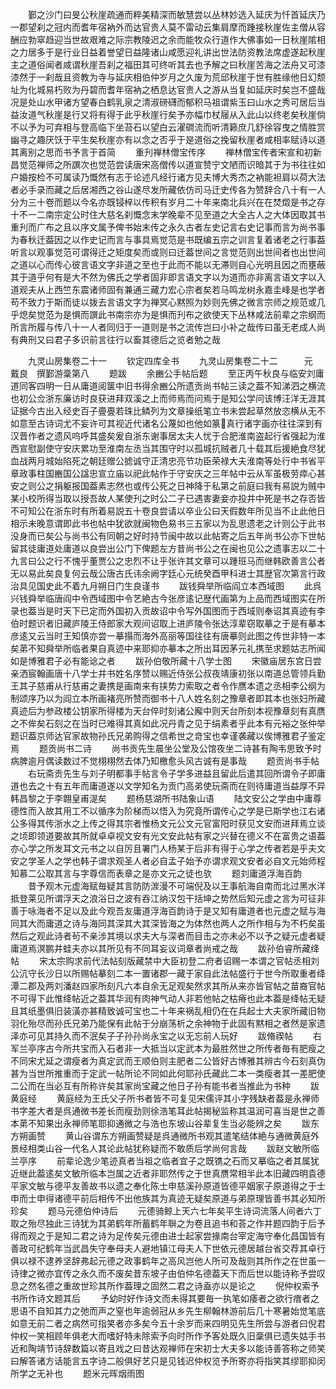 <!-- { "loadSidebar": true } -->
　　鄞之沙门曰旻公秋崖疏通而粹美精深而敏慧尝以丛林妙选入延庆为忏首延庆乃一郡望刹之冠内而耆年宿衲外而达官贵人莫不雷动云集肩摩而踵接秋崖佐主僧从容酬应勃窣趋迎当世故艰难之际宗教陵迟之余而能牧众行道作大佛事如一日秋崖隂相之力居多于是行业日益着誉望日益隆诸山咸愿迎礼讲出世法防资教法席虚遂起秋崖主之道俗闻者咸谓秋崖吾刹之福田其可终听其去也予解之曰秋崖苦海之法舟又可漆漆然于一刹哉且资教为寺与延庆相伯仲岁月之久废为荒邱秋崖于世有胜缘他日幻颓址为化城易朽败为丹碧而耆年宿衲之栖息达官贵人之游从当复如延庆时矣岂不盛哉况是处山水甲诸方望春白鹤乳泉之清淑磅礴而郁积马祖谓紫玉曰山水之秀可居后当益汝道气秋崖是行又将有得于此乎秋崖行矣予亦幅巾杖屦从入此山以终老矣秋崖倘不以予为可弃相与登高临下坐苔石以望白云濯磵流而听清籁庶几舒徐容曳之情胜赏幽寻之趣厌饫于平生矣秋崖亦有以念之否乎于是道俗之挽留秋崖者咸相率赋诗以道其离别之思而书予言于首简
　　重刋禅林僧宝传序
　　禅林僧宝传者宋宣和初新昌觉范禅师之所譔次也觉范尝读唐宋高僧传以道宣赞宁文陋而识暗其于为书往往如户婚按检不可属读乃慨然有志于论述凡经行诸方见夫博大秀杰之衲能袒肩以荷大法者必手录而藏之后居湘西之谷山遂尽发所藏依仿司马迁史传各为赞辞合八十有一人分为三十卷而题以今名亦既锓梓以传积有岁月二十年来南北兵兴在在焚燬是书之存十不一二南宗定公时住大慈名刹慨念末学晚辈不见至道之大全古人之大体因取其书重刋而广布之且以序文属予俾书始末传之永久古者左史记言右史记事而言为尚书事为春秋迁葢因之以作史记而言与事具焉觉范是书既编五宗之训言复着诸老之行事葢听言以观事觉范可谓得迁之矩度矣而或则曰迁葢世间之言觉范则出世间者也出世间之道以心而传心彼言语文字非道之至也于此而不能以无滞则自心光明且因之而壅蔽其于道乎何有是大不然为佛氏之学者固非即言语文字以为道而亦非离言语文字以入道观夫从上西竺东震诸师固有兼通三藏力宏心宗者矣若马鸣龙树永嘉圭峰是也学者苟不致力于斯而徒以拨去言语文字为禅冥心黙照为妙则先佛之微言宗师之规范或几乎熄矣觉范为是惧而譔此书南宗亦为是惧而刋布之欲使天下丛林咸法前辈之宗纲而所言所履与传八十一人者同归于一道则是书之流传岂曰小补之哉传曰虽无老成人尚有典刑又曰君子多识前言往行以畜其德后之览者勉之哉













　　九灵山房集卷二十一
　　钦定四库全书
　　九灵山房集卷二十二　　　元　戴良　撰鄞游稾第八
　　题跋
　　余豳公手帖后题
　　至正丙午秋良与临安刘庸道同客四明一日从庸道阅箧中旧书得余豳公所遗贡尚书帖三读之葢不知涕泗之横流也初公佥浙东廉访时良获进拜双溪之上而师焉而问焉于是知公学问该博汪洋无涯其证据今古出入经史百子亹亹若珠比鳞列为文章操纸笔立书未尝起草然放恣横从无不如意至古诗词尤不妄许可其视近代诸名公蔑如也他如篆真行诸字画亦往往深到有汉晋作者之遗风呜呼其盛矣爰自浙东谢事居太夫人忧于合肥淮南盗起行省强起为淮西宣慰副使守安庆累功至淮南左丞当其围守时以孤城抗贼者几十载其后援絶食尽犹血战两月城始陷死之朝廷赠公摅诚守正清忠亮节功臣荣禄大夫淮南等处行中书省平章政事柱国豳国公諡忠宣立庙以祀此帖作于守安庆之三年帖中云从军虽极劳瘁心甚安之则公之捐躯报国葢素志然也或传公死之日神降于私第之前庭曰我有易説为贼中某小校所得当取以授吾故人某使刋之时公二子已遇害妻妾亦投井中死是书之存否皆不可知公在浙东时有所着易説五十卷良尝请以卒业公曰天假数年所见当不止此他日相示未晚意谓即此书也帖中犹欲就闽物色易书三五家以为乱思遗老之计则公于此书没身而已矣公与尚书公有同朝之好时持节闽中故以此帖寄之后五年尚书公亦下世帖留其徒庸道处庸道以良尝出公门下俾题左方昔尚书公之在闽也见公之遗事志以二十九言曰公之行不愧乎董贾公之忠烈不让乎张许其文章可以踵班马而继韩欧善言公者无以易此矣良复何云哉公唐古氏讳余阙字廷心元统癸酉甲科进士其歴官次第言行政治具见国史此不着九月朔日门生良谨书
　　跋钱舜举所临阎立本西域图
　　此呉兴钱舜举临唐阎中令西域图中令艺絶古今张彦逺记歴代画第为上品而西域图实在所录也葢当是时天下已定而外国初入贡故诏中令写外国图而于西域则奉诏其真迹有李伯时题识者旧藏庐陵王侍郎家大观间诏取上进庐陵令张达淳辈窃取摹之于是有摹本彦逺又云当时王知慎亦尝一摹搨而海外高丽等国往往有唐摹则此图之传世非特一本矣苐不知舜举所临者果自真迹中来耶抑亦摹本之所出耳因茅元礼携至求题姑志所闻如是博雅君子必有能谂之者
　　跋孙伯敬所藏十八学士图
　　宋徽庙居东宫日尝亲洒宸翰画唐十八学士并书姓名序赞以赐近侍张公叔夜靖康初张以南道总管领兵勤王其子慈甫从行慈甫之妻携是画南来有挟势力索取之者令作赝本遗之丞相李公纲为制颂序乃以为阎立本所画褚亮所赞而御书十八人姓名刻之豫章者即其本也张妇所藏真迹后为参政楼公钥家所得楼为天台倅时刻诸公廨中则天台所刻本视豫章刻有真赝之不侔矣石刻之在当时已难得其真如此况丹青之见于绢素者乎此本有元裕之张仲举题识葢京师达官家故物孙氏兄弟购得之信希世之竒宝也幸谨袭藏以俟博雅君子鉴定焉
　　题贡尚书二诗
　　尚书贡先生晨坐公堂及公馆夜坐二诗甚有陶韦思致予时病脾逾月偶读数过不觉栩栩然去体乃知檄愈头风古诚有是事哉
　　题贡尚书手帖
　　右玩斋贡先生与刘子明都事手帖言令子学多进益且留此后遣其回所谓令子即庸道也去之十有五年而庸道遂以文学知名为贡门高弟使玩斋而在则待庸道当益厚不异韩昌黎之于李翺皇甫湜矣
　　题杨慈湖所书陆象山语
　　陆文安公之学由中庸尊德性而入故其用工不以循序为阶梯而以悟入为究竟所谓传心之学是已斯学也江右诸公多得其传浙水之上传之得其宗者惟杨文元公文元官富阳时获见文安而进拜焉立谈之顷即领道要故其所就卓卓视文安有光文安此帖有家之兴替在德义不在富贵之语葢亦心学之所发耳文元书之以自厉且署门人杨某于后非有得于心学之传者若是乎夫文安之学圣人之学也韩子谓求观圣人者必自孟子始予亦谓求观文安者必自文元始师程知慕二公取其言与字尊信而表章之是亦文元之徒也欤
　　题刘庸道浮海百韵
　　昔予观木元虚海赋毎疑其言防防湠漫不可端倪及以王事航海自南而北过黑水洋抵登莱见所谓浮天之浪浴日之波有吞江纳汉包干括坤之势然后知元虚之言为可征非善于咏海者不足以及此今观吾友庸道浮海百韵诗于是又知有庸道者也元虚之赋与海同其大而庸道之诗与海同其深其大其深皆海之为体然也两人之所作相与为不朽矣虽然后之观此诗者茍不亲涉其境以求夫大与深者而目击之亦未必不以予之疑元虚者疑庸道焉溟鹏井蛙夫亦以其所见有不同耳妄议词章者尚戒之哉
　　跋孙伯睿所藏绛帖
　　宋太宗购求前代法帖刻版藏禁中大臣初登二府者诏赐一本谓之官帖丞相刘公沆守长沙日以所赐帖摹刻二本一置诸郡一藏于家自此法帖盛行于世今所取重者绛潭二郡及两刘潘赵四家所刻凡六本自余无足观矣然求其所从来亦皆官帖之苗裔官帖不可得下此惟绛帖近之葢其华润有肉神气动人非若他帖之枯瘠也此本葢是绛帖无疑且其纸墨俱旧装潢亦甚精致诚可宝也二十年来祸乱相仍在在兵起士大夫家所藏旧物羽化殆尽而孙氏兄弟乃能保有此帖于分崩荡析之余神物于此固有黙相之者然是家遗泽亦可见其持久而不泯矣子子孙孙尚永宝之以无忘前人玩好
　　跋脩禊帖
　　右军兰亭序古今所共宝而入石者非一大抵当以定武本为最胜然世之所传者毎有肥瘦之不同宋尤延之谓瘦者为真定武而王顺伯则主肥者二公皆好古博雅其辨古今石刻真伪甚为当世所推重而于定武一帖所论不同如此何耶孙氏藏此二本一类瘦者其一差肥使二公而在当必互有所称许矣其家尚宝藏之他日子孙有能书者当推此为书种
　　跋黄庭经
　　黄庭经为王氏父子所书者皆不可复见宋儒评其小字残缺者葢是永禅师书字差大者是呉通微书差长而瘦劲则徐浩笔耳此帖揭秘监称其温润可喜当是世之善本苐不知果出永禅师笔耶抑通微之与浩也东坡山谷辈复生当必能辨之矣
　　跋东方朔画赞
　　黄山谷谓东方朔画赞疑是呉通微所书观其遣笔结体絶与通微黄庭外景经相类山谷一代名人其论此帖犹称疑而不敢质后学尚何言哉
　　跋赵文敏所临兰亭序
　　前辈论逸少笔迹真者当祖之临者宜子之既镌之石而又摹临之者其属犹近继此葢逺矣文敏所临本岂属之近者非耶然传之于世真赝常相半此本旧藏四明袁德平家文敏与德平友善故书以遗之奉化陈士申慈溪孙原道皆德平姻家子原道得之于士申而士申得诸德平前后相传不出他族其为真迹无疑矣原道与弟原理皆善书其必知所珍矣
　　题马元德伯仲诗后
　　元德骑鲸上天六七年矣平生诗词流落人间者六丁取之殆尽独此三诗犹为其弟鹤年所蓄鹤年聨之为卷且追书和荅之作并题四韵于后予得而观之于是知二君之诗为足传矣元德由进士起家尝掾南台宰定海守奉化昌国皆有善政可纪鹤年当武昌失守奉母夫人避地镇江母夫人下世依元德居越台省交荐其卓行俱以禄不逮养坚辞弗起元德之政事鹤年之高风岂他人所可及哉则其所作之在世虽一诗律之微亦宜传之永久而不废矣昔东坡子由伯仲名德葢天下而后世以能诗称予尝叹息之然名德之重故世珍其所作葢理之固然二君之诗盍亦以是论之
　　倪仲权索予书所作诗文题其后
　　予幼时好作诗文而未得其要毎一执笔如痿者之欲行瘖者之思语不自知其力之弛而声之窒也年逾弱冠从乡先生柳翰林游前后几十寒暑始觉笔底如意无前二者之病然可指笑者亦多矣今五十余岁而来四明见先生所尝与游者曰倪君仲权一笑相顾年俱老大而嗜好特未除索予向时所作予客处既久旧稾俱已遗失姑手书近和陶靖节诗辞数篇以寄且戏之曰昔达观禅师在宋初士大夫多以能诗善答称之师笑曰解答诸方话能言五字诗二般俱好艺只是见钱迟仲权览予所寄亦将指笑其缪耶抑闵所学之无补也
　　题米元晖烟雨图
